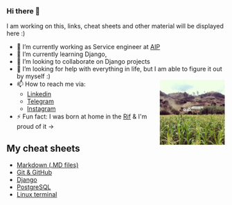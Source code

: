 ### Hi there 👋

I am working on this, links, cheat sheets and other material will be displayed here :)


- 🔭 I’m currently working as Service engineer at [AIP][AIPLink]
- 🌱 I’m currently learning Django,
- 👯 I’m looking to collaborate on Django projects
- 🤔 I’m looking for help with everything in life, but I am able to figure it out by myself :)
- 📫 How to reach me via: <img align="right" valign="top" width="150" height="150" src="images/birthlocation.jpg">
  - [Linkedin][myLinkedinPage]
  - [Telegram][myTelegramPage]
  - [Instagram][myInstagramPage]
- ⚡ Fun fact: I was born at home in the [Rif][Riflink] & I'm proud of it  &#8594;


## My cheat sheets
* [Markdown (.MD files)](my_cheat_sheets/markdown/README.md)
* [Git & GitHub](my_cheat_sheets/git/README.md)
* [Django](my_cheat_sheets/django/README.md)
* [PostgreSQL](my_cheat_sheets/postgres/README.md)
* [Linux terminal](my_cheat_sheets/linux/README.md)


<!-- links used in this file -->
[AIPLink]:https://www.aip-automotive.de/en/
[Riflink]:https://en.wikipedia.org/wiki/Rif
[myLinkedinPage]:https://www.linkedin.com/in/ramiboutas/
[myTelegramPage]:https://t.me/ramiboutas
[myInstagramPage]:https://www.instagram.com/ramiboutas/
